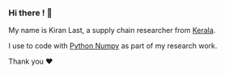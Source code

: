 ### Hi there ! 👋



My name is Kiran Last, a supply chain researcher from [Kerala](https://en.wikipedia.org/wiki/Kerala).

I use to code with [Python Numpy](https://github.com/numpy/numpy) as part of my research work.



Thank you ❤️
